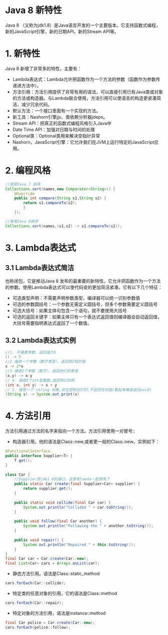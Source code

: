 # Java 8 新特性
Java 8 （又称为jdk1.8）是Java语言开发的一个主要版本。它支持函数式编程，新的JavaScript引擎，新的日期API，新的Stream API等。
# 1. 新特性
Java 8 新增了非常多的特性，主要有：
* Lambda表达式：Lambda允许把函数作为一个方法的参数（函数作为参数传递进方法中）。
* 方法引用：方法引用提供了非常有用的语法，可以直接引用已有Java类或对象的方法或构造器。与Lambda联合使用，方法引用可以使语言的构造更紧凑简洁，减少冗余代码。
* 默认方法：一个接口里面有一个实现的方法。
* 新工具：Nashorn引擎jjs、类依赖分析器jdeps。
* Stream API：把真正的函数式编程风格引入Java中
* Date Time API：加强对日期与时间的处理
* Optional类：Optional类用来解决空指针异常
* Nashorn，JavaScript引擎：它允许我们在JVM上运行特定的JavaScript应用。

# 2. 编程风格
```java
//使用Java 7 排序
Collections.sort(names,new Comparator<String>() {
    @Override
    public int compare(String s1,String s2) {
        return s1.compareTo(s2);
        }
    });

//使用Java 8排序
Collections.sort(names,(s1,s2) -> s1.compareTo(s2));
```

# 3. Lambda表达式
## 3.1 Lambda表达式简洁
也称闭包，它是推动Java 8 发布的最重要的新特性。它允许把函数作为一个方法的参数。使用Lambda表达式可以使代码变的更加简洁紧凑。它有以下几个特征：
+ 可选类型声明：不需要声明参数类型，编译器可以统一识别参数值
+ 可选的参数圆括号：一个参数无需定义圆括号，但多个参数需要定义圆括号
+ 可选大括号：如果主体句包含一个语句，就不要使用大括号
+ 可选的返回关键字：如果主体只有一个表达式返回值则编译器会自动返回值，大括号需要指明表达式返回了一个数值。

## 3.2 Lambda表达式实例
```java
//1. 不需要参数，返回值为5
() -> 5
//2.接收一个参数（数字类型），返回其2倍的值
x -> 2*x
//3.接收2个参数（数字），返回他们的差值
(x,y) -> x-y
// 4. 接收2个int型整数,返回他们的和  
(int x, int y) -> x + y
// 5. 接受一个 string 对象,并在控制台打印,不返回任何值(看起来像是返回void)  
(String s) -> System.out.print(s)
```

# 4. 方法引用
方法引用通过方法的名字来指向一个方法。方法引用使用一对冒号::

+ 构造器引用。他的语法是Class::new,或者更一般的Class<T>::new。实例如下：
```java
@FunctionalInterface
public interface Supplier<T> {
    T get();
}
 
class Car {
    //Supplier是jdk1.8的接口，这里和lamda一起使用了
    public static Car create(final Supplier<Car> supplier) {
        return supplier.get();
    }
 
    public static void collide(final Car car) {
        System.out.println("Collided " + car.toString());
    }
 
    public void follow(final Car another) {
        System.out.println("Following the " + another.toString());
    }
 
    public void repair() {
        System.out.println("Repaired " + this.toString());
    }
}
final Car car = Car.create(Car::new);
final List<Car> cars = Arrays.asList(car);
```
+ 静态方法引用。语法是Class::static_method
```java
cars.forEach(Car::collide);
```
+ 特定类的任意对象的引用，它的语法是Class::method
```java
cars.forEach(Car::repair);
```
+ 特定对象的方法引用，语法是instance::method
```java
final Car police = Car.create(Car::new);
cars.forEach(police::follow);
```
